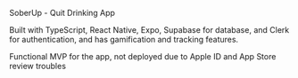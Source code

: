 SoberUp - Quit Drinking App

Built with TypeScript, React Native, Expo, Supabase for database, and Clerk for authentication, and has gamification and tracking features.

Functional MVP for the app, not deployed due to Apple ID and App Store review troubles
